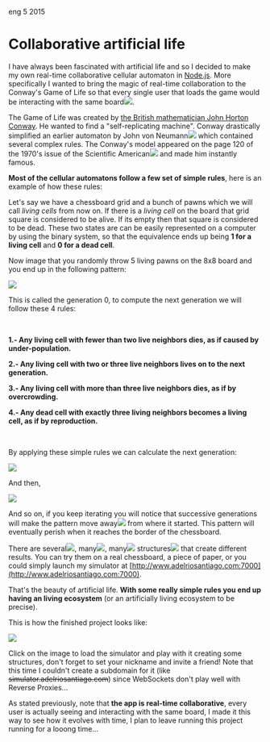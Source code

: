 <permalink>eng</permalink>
<month>5</month>
<year>2015</year>

# Collaborative artificial life

I have always been fascinated with artificial life and so I decided to make my own real-time collaborative cellular automaton in [Node.js](https://nodejs.org/). More specifically I wanted to bring the magic of real-time collaboration to the Conway's Game of Life so that every single user that loads the game would be <a class='mintip'>interacting with the same board<span><img src='/articles/artificial/images/alife-final-animated.gif'/></span></a>.

The Game of Life was created by [the British mathematician John Horton Conway](https://en.wikipedia.org/wiki/John_Horton_Conway). He wanted to find a "self-replicating machine". Conway drastically simplified an earlier <a class='mintip'>automaton by John von Neumann<span><img src='/articles/artificial/images/neumann-automaton.gif'/></span></a> which contained several complex rules. The Conway's model appeared on the page 120 of the <a class='mintip'>1970's issue of the Scientific American<span><img src='/articles/artificial/images/sa-1970.jpg'/></span></a> and made him instantly famous.

**Most of the cellular automatons follow a few set of simple rules**, here is an example of how these rules:

Let's say we have a chessboard grid and a bunch of pawns which we will call *living cells* from now on. If there is a *living cell* on the board that grid square is considered to be alive. If its empty then that square is considered to be dead. These two states are can be easily represented on a computer by using the binary system, so that the equivalence ends up being **1 for a living cell** and **0 for a dead cell**.

Now image that you randomly throw 5 living pawns on the 8x8 board and you end up in the following pattern:

![](/articles/artificial/images/chessboard-gen0.PNG)

This is called the generation 0, to compute the next generation we will follow these 4 rules:

<br/>

**1.- Any living cell with fewer than two live neighbors dies, as if caused by under-population.**

**2.- Any living cell with two or three live neighbors lives on to the next generation.**

**3.- Any living cell with more than three live neighbors dies, as if by overcrowding.**

**4.- Any dead cell with exactly three living neighbors becomes a living cell, as if by reproduction.**

<br/>

By applying these simple rules we can calculate the next generation:

![](/articles/artificial/images/chessboard-gen1.PNG)

And then,

![](/articles/artificial/images/chessboard-gen2.PNG)


And so on, if you keep iterating you will notice that <a class='mintip'>successive generations will make the pattern move away<span><img src='/articles/artificial/images/glider-animation.gif'/></span></a> from where it started. This pattern will eventually perish when it reaches the border of the chessboard.

There are <a class='mintip'>several<span><img src='/articles/artificial/images/gl-example0.gif'/></span></a>, <a class='mintip'>many<span><img src='/articles/artificial/images/gl-example1.gif'/></span></a>, <a class='mintip'>many<span><img src='/articles/artificial/gl-example2.gif'/></span></a> <a class='mintip'>structures<span><img src='/articles/artificial/gl-example3.gif'/></span></a> that create different results. You can try them on a real chessboard, a piece of paper, or you could simply launch my simulator at [http://www.adelriosantiago.com:7000](http://www.adelriosantiago.com:7000).

That's the beauty of artificial life. **With some really simple rules you end up having an living ecosystem** (or an artificially living ecosystem to be precise).

This is how the finished project looks like:

<a href='http://www.adelriosantiago.com:7000'>![](/articles/artificial/images/alife-final.PNG)</a>

Click on the image to load the simulator and play with it creating some structures, don't forget to set your nickname and invite a friend! Note that this time I couldn't create a subdomain for it (like ~~simulator.adelriosantiago.com~~) since WebSockets don't play well with Reverse Proxies...

As stated previously, note that **the app is real-time collaborative**, every user is actually seeing and interacting with the same board, I made it this way to see how it evolves with time, I plan to leave running this project running for a looong time...
